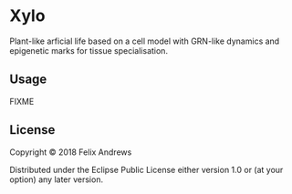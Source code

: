 # Xylo

Plant-like arficial life based on a cell model with GRN-like dynamics
and epigenetic marks for tissue specialisation.

## Usage

FIXME

## License

Copyright © 2018 Felix Andrews

Distributed under the Eclipse Public License either version 1.0 or (at
your option) any later version.
